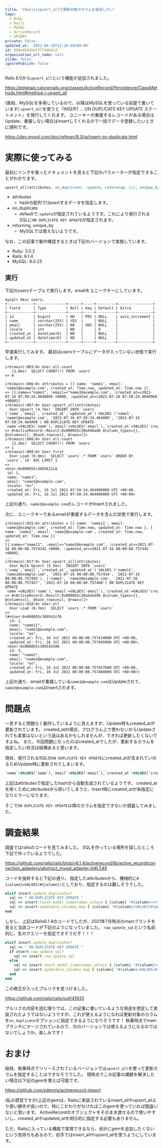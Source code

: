 ```yaml
---
title: '[Rails]upsert_allで更新対象のカラムを指定したい'
tags:
  - Ruby
  - Rails
  - MySQL
  - ActiveRecord
  - UPSERT
private: false
updated_at: '2022-04-19T12:18:59+09:00'
id: b98a4b65b9f7f744b81d
organization_url_name: null
slide: false
ignorePublish: false
---
```

Rails 6.0から`upsert_all`という機能が追加されました。

https://edgeapi.rubyonrails.org/classes/ActiveRecord/Persistence/ClassMethods.html#method-i-upsert_all

(普段、MySQLを多用しているので、以降はMySQLを使っている前提で書いています)
`upsert_all`を使うと『INSERT ... ON DUPLICATE KEY UPDATE ステートメント』を発行してくれます。
ユニーキーが重複するレコードがある場合はUpdate、重複しない場合はInsertしてくれるので一括でデータ登録したいときに便利です。

https://dev.mysql.com/doc/refman/8.0/ja/insert-on-duplicate.html

# 実際に使ってみる

最初にリンクを張ったドキュメントを見ると下記のパラメーターが指定できることがわかります。

```ruby
upsert_all(attributes, on_duplicate: :update, returning: nil, unique_by: nil)
```

* attributes
    * hashの配列でUpsertするデータを指定します。
* on_duplicate
    * defaultで`:update`が指定されているようです。これにより発行されるSQLに`ON DUPLICATE KEY UPDATE`が指定されます。
* returning, unique_by
    * MySQLでは使えないようです。

なお、この記事で動作確認するときは下記のバージョンで実施しています。

* Ruby: 3.0.2
* Rails: 6.1.4
* MySQL: 8.0.23

## 実行

下記のusersテーブルで実行します。emailをユニークキーにしています。

```
mysql> desc users;
+------------+--------------+------+-----+---------+----------------+
| Field      | Type         | Null | Key | Default | Extra          |
+------------+--------------+------+-----+---------+----------------+
| id         | bigint       | NO   | PRI | NULL    | auto_increment |
| name       | varchar(255) | YES  |     | NULL    |                |
| email      | varchar(255) | NO   | UNI | NULL    |                |
| locale     | int          | NO   |     | 0       |                |
| created_at | datetime(6)  | NO   |     | NULL    |                |
| updated_at | datetime(6)  | NO   |     | NULL    |                |
+------------+--------------+------+-----+---------+----------------+
```

早速実行してみます。
最初はusersテーブルにデータが入っていない状態で実行します。

```irb
irb(main):003:0> User.all.count
   (1.6ms)  SELECT COUNT(*) FROM `users`
=> 0

irb(main):006:0> attributes = [{ name: 'name1', email: 'name1@example.com', created_at: Time.now, updated_at: Time.now }]
=> [{:name=>"name1", :email=>"name1@example.com", :created_at=>2021-07-16 07:50:24.4640805 +0000, :updated_at=>2021-07-16 07:50:24.4640968 +0000}]
irb(main):007:0> User.upsert_all(attributes)
  User Upsert (4.7ms)  INSERT INTO `users` (`name`,`email`,`created_at`,`updated_at`) VALUES ('name1', 'name1@example.com', '2021-07-16 07:50:24.464080', '2021-07-16 07:50:24.464096') ON DUPLICATE KEY UPDATE `name`=VALUES(`name`),`email`=VALUES(`email`),`created_at`=VALUES(`created_at`),`updated_at`=VALUES(`updated_at`)
=> #<ActiveRecord::Result:0x000055c30a4d0ad0 @column_types={}, @columns=[], @hash_rows=nil, @rows=[]>
irb(main):008:0> User.all.count
   (2.3ms)  SELECT COUNT(*) FROM `users`
=> 1
irb(main):009:0> User.first
  User Load (0.8ms)  SELECT `users`.* FROM `users` ORDER BY `users`.`id` ASC LIMIT 1
=>
<User:0x000055c3083612c8
 id: 1,
 name: "name1",
 email: "name1@example.com",
 locale: "en",
 created_at: Fri, 16 Jul 2021 07:50:24.464080000 UTC +00:00,
 updated_at: Fri, 16 Jul 2021 07:50:24.464096000 UTC +00:00>
```

上記の通り、`name1@example.com`のレコードがInsertされました。

次に、ユニークキーであるemailが重複するデータを含んだ状態で実行します。

```irb
irb(main):015:0> attributes = [{ name: 'name11', email: 'name1@example.com', created_at: Time.now, updated_at: Time.now }, { name: 'name2', email: 'name2@example.com', created_at: Time.now, updated_at: Time.now }]
=>
[{:name=>"name11", :email=>"name1@example.com", :created_at=>2021-07-16 08:00:08.7574342 +0000, :updated_at=>2021-07-16 08:00:08.757445 +0000},
...
irb(main):017:0> User.upsert_all(attributes)
  User Bulk Upsert (5.5ms)  INSERT INTO `users` (`name`,`email`,`created_at`,`updated_at`) VALUES ('name11', 'name1@example.com', '2021-07-16 08:00:08.757434', '2021-07-16 08:00:08.757445'), ('name2', 'name2@example.com', '2021-07-16 08:00:08.757457', '2021-07-16 08:00:08.757468') ON DUPLICATE KEY UPDATE `name`=VALUES(`name`),`email`=VALUES(`email`),`created_at`=VALUES(`created_at`),`updated_at`=VALUES(`updated_at`)
=> #<ActiveRecord::Result:0x000055c30a5ebd98 @column_types={}, @columns=[], @hash_rows=nil, @rows=[]>
irb(main):018:0> User.all
  User Load (0.7ms)  SELECT `users`.* FROM `users`
=>
[#<User:0x000055c309542cf8
  id: 1,
  name: "name11",
  email: "name1@example.com",
  locale: "en",
  created_at: Fri, 16 Jul 2021 08:00:08.757434000 UTC +00:00,
  updated_at: Fri, 16 Jul 2021 08:00:08.757445000 UTC +00:00>,
 <User:0x000055c309542500
  id: 3,
  name: "name2",
  email: "name2@example.com",
  locale: "en",
  created_at: Fri, 16 Jul 2021 08:00:08.757457000 UTC +00:00,
  updated_at: Fri, 16 Jul 2021 08:00:08.757468000 UTC +00:00>]
```

上記の通り、emailが重複している`name1@example.com`はUpdateされて、`name2@example.com`はInsertされます。

# 問題点

一見すると問題なく動作しているように見えますが、Update時もcreated_atが更新されています。
created_atの場合、プログラム上で使わないからUpdateされても実害はないという話はあるかもしれませんが、できれば更新したくないですよね。
また、今回問題になったのはcreated_atでしたが、更新するカラムを指定したい状況は結構あると思います。

現状、発行されるSQLの`ON DUPLICATE KEY UPDATE`にcreated_atが含まれていのるためUpdate時に更新されてしまいます。

```sql
`name`=VALUES(`name`),`email`=VALUES(`email`),`created_at`=VALUES(`created_at`),`updated_at`=VALUES(`updated_at`)`
```

上記はattributesで指定したhashから自動生成されているようです。
created_atを除くためにattributesから除いてしまうと、Insert時にcreated_atが未指定になりエラーになります。

そこで`ON DUPLICATE KEY UPDATE`以降のカラムを指定できないか調査してみました。

# 調査結果
調査ではrailsのコードを見てみました。
SQLを作っている場所を探したところ下記で作っているようでした。

https://github.com/rails/rails/blob/v6.1.4/activerecord/lib/active_record/connection_adapters/abstract_mysql_adapter.rb#L549

コードを抜粋すると下記の通り。
指定したattiributesから、機械的に`#{column}=VALUES(#{column})`としており、指定するのは難しそうでした。

```ruby
elsif insert.update_duplicates?
  sql << " ON DUPLICATE KEY UPDATE "
  sql << insert.touch_model_timestamps_unless { |column| "#{column}<=>VALUES(#{column})" }
  sql << insert.updatable_columns.map { |column| "#{column}=VALUES(#{column})" }.join(",")
end
```

しかし、上記はRails6.1.4のコードでしたが、2021年7月時点のmainブランチを見ると当該コードが下記のようになっていました。
`raw_update_sql`という名前的に、生のクエリーを指定できそうだぞ！！！

```ruby
elsif insert.update_duplicates?
  sql << " ON DUPLICATE KEY UPDATE "
  if insert.raw_update_sql?
    sql << insert.raw_update_sql
  else
    sql << insert.touch_model_timestamps_unless { |column| "#{column}<=>VALUES(#{column})" }
    sql << insert.updatable_columns.map { |column| "#{column}=VALUES(#{column})" }.join(",")
  end
end
```

この修正が入ったプルリクを見つけました。

https://github.com/rails/rails/pull/41933

プルリクの内容を読む限りでは、この記事に書いているような用途を想定して実装されたようではないようですが、これが使えるようになれば更新対象のカラムを`on_duplicate`オプションに指定できるようになりそうです！
執筆時点でmainブランチにマージされているので、次のバージョンでは使えるようになるのではないでしょうか。楽しみです！

# おまけ
結局、執筆時点でリリースされているバージョンでは`upsert_all`を使って更新カラムを指定することはできなそうでした。
現時点でこの記事の課題を解決したい場合は下記のgemを使えば可能です。

https://github.com/zdennis/activerecord-import

(私の感覚ですが)上記のgemは、Railsに実装されているinsert_allやupsert_allより使い勝手が良いので、特にこだわりがなければこのgemを使っていれば間違いないと思います。
ActiveRecordのオブジェクトをそのまま渡せるので使いやすいし、created_atやupdated_atを明示的に指定する必要もありません。

ただ、Railsに入っている機能で実現できるなら、余計にgemを追加したくないという気持ちもあるので、初手ではinsert_allやupsert_allを使うようにしています。
